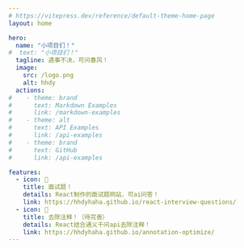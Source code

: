 ```yaml
---
# https://vitepress.dev/reference/default-theme-home-page
layout: home

hero:
  name: "小项目们！"
#  text: "小项目们！"
  tagline: 遇事不决，可问春风！
  image:
    src: /logo.png
    alt: hhdy
  actions:
#    - theme: brand
#      text: Markdown Examples
#      link: /markdown-examples
#    - theme: alt
#      text: API Examples
#      link: /api-examples
#    - theme: brand
#      text: GitHub
#      link: /api-examples

features:
  - icon: 📖
    title: 面试题！
    details: React制作的面试题网站，可ai问答！
    link: https://hhdyhaha.github.io/react-interview-questions/
  - icon: 👀
    title: 去除注释！（待完善）
    details: React结合通义千问api去除注释！
    link: https://hhdyhaha.github.io/annotation-optimize/
---
```


